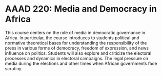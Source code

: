 # AAAD 220: Media and Democracy in Africa

This course centers on the role of media in democratic governance in Africa. In particular, the course introduces to students political and normative theoretical bases for understanding the responsibility of the press in various forms of democracy, freedom of expression, and news influence on politics. Students will also explore and criticize the electoral processes and dynamics in electoral campaigns. The legal pressure on media during the elections and other times when African governments face scrutiny